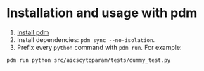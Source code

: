 # Installation and usage with pdm

1. [Install pdm](https://pdm-project.org/en/latest/#recommended-installation-method)
2. Install dependencies: `pdm sync --no-isolation`.
3. Prefix every `python` command with `pdm run`. For example:

```
pdm run python src/aicscytoparam/tests/dummy_test.py
```